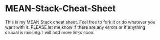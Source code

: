 # MEAN-Stack-Cheat-Sheet
This is my MEAN Stack cheat sheet. Feel free to fork it or do whatever you want with it. PLEASE let me know if there are any errors or if anything crucial is missing. I will add more links soon.
